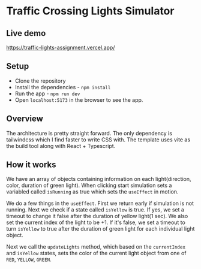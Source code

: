 # Traffic Crossing Lights Simulator

## Live demo
https://traffic-lights-assignment.vercel.app/

## Setup
- Clone the repository
- Install the dependencies - `npm install`
- Run the app - `npm run dev`
- Open `localhost:5173` in the browser to see the app.

## Overview
The architecture is pretty straight forward. The only dependency is tailwindcss which I find faster to write CSS with. The template uses vite as the build tool along with React + Typescript.


## How it works
We have an array of objects containing information on each light(direction, color, duration of green light). When clicking start simulation sets a variabled called `isRunning` as true which sets the `useEffect` in motion. 

We do a few things in the `useEffect`. First we return early if simulation is not running. Next we check if a state called `isYellow` is true. If yes, we set a timeout to change it false after the duration of yellow light(1 sec). We also set the current index of the light to be +1. If it's false, we set a timeout to turn `isYellow` to true after the duration of green light for each individual light object.

Next we call the `updateLights` method, which based on the `currentIndex` and `isYellow` states, sets the color of the current light object from one of `RED`, `YELLOW`, `GREEN`.
